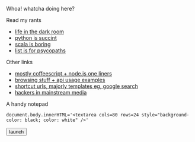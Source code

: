 Whoa! whatcha doing here?

Read my rants

- [life in the dark room](life.html)
- [python is succint](python-succint.html)
- [scala is boring](scala-boring.html)
- [list is for psycopaths](lisp-psycopaths.html)


Other links

- [mostly coffeescript + node.js one liners](oneliners.html)
- [browsing stuff + api usage examples](dialogues.html)
- [shortcut urls, majorly templates eg, google search](urltemplates.html)
- [hackers in mainstream media](news.html)

A handy notepad

    document.body.innerHTML='<textarea cols=80 rows=24 style="background-color: black; color: white" />'

<script>
	function launchNotepad() {
		document.body.innerHTML='<textarea cols=80 rows=24 style="background-color: black; color: white" />'
	}
</script>
<input type=button value=launch onclick="launchNotepad()"></input>

